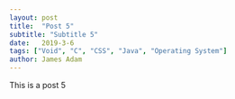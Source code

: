 ```yaml
---
layout: post
title:  "Post 5"
subtitle: "Subtitle 5"
date:   2019-3-6
tags: ["Void", "C", "CSS", "Java", "Operating System"]
author: James Adam
---
```

This is a post 5
